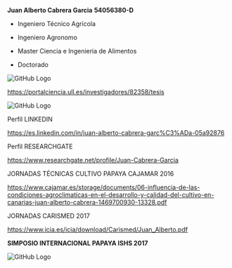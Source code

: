 __Juan Alberto Cabrera Garcia__
__54056380-D__

* Ingeniero Técnico Agrícola

* Ingeniero Agronomo

* Master Ciencia e Ingenieria de Alimentos

* Doctorado

![GitHub Logo](https://www.icia.es/icia/images/stories/Logo2016.jpg) 

https://portalciencia.ull.es/investigadores/82358/tesis

![GitHub Logo](https://yoyvocacional.com/Blog/image.axd?picture=/ingagronomo2.png)

Perfil LINKEDIN

https://es.linkedin.com/in/juan-alberto-cabrera-garc%C3%ADa-05a92876

Perfil RESEARCHGATE

https://www.researchgate.net/profile/Juan-Cabrera-Garcia

JORNADAS TÉCNICAS CULTIVO PAPAYA CAJAMAR 2016

https://www.cajamar.es/storage/documents/06-influencia-de-las-condiciones-agroclimaticas-en-el-desarrollo-y-calidad-del-cultivo-en-canarias-juan-alberto-cabrera-1469700930-13328.pdf

JORNADAS CARISMED 2017

https://www.icia.es/icia/download/Carismed/Juan_Alberto.pdf

__SIMPOSIO INTERNACIONAL PAPAYA ISHS 2017__

![GitHub Logo](http://www.mexicoambiental.com/wp-content/uploads/2017/07/simposio-papaya.jpg)